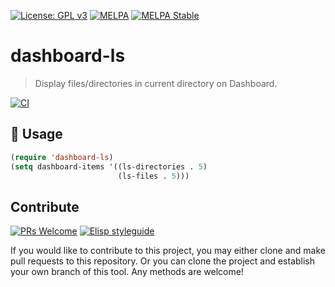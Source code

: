 [![License: GPL v3](https://img.shields.io/badge/License-GPL%20v3-blue.svg)](https://www.gnu.org/licenses/gpl-3.0)
[![MELPA](https://melpa.org/packages/dashboard-ls-badge.svg)](https://melpa.org/#/dashboard-ls)
[![MELPA Stable](https://stable.melpa.org/packages/dashboard-ls-badge.svg)](https://stable.melpa.org/#/dashboard-ls)

# dashboard-ls
> Display files/directories in current directory on Dashboard.

[![CI](https://github.com/emacs-dashboard/dashboard-ls/actions/workflows/test.yml/badge.svg)](https://github.com/emacs-dashboard/dashboard-ls/actions/workflows/test.yml)

## 🔨 Usage

```el
(require 'dashboard-ls)
(setq dashboard-items '((ls-directories . 5)
                        (ls-files . 5)))
```

## Contribute

[![PRs Welcome](https://img.shields.io/badge/PRs-welcome-brightgreen.svg)](http://makeapullrequest.com)
[![Elisp styleguide](https://img.shields.io/badge/elisp-style%20guide-purple)](https://github.com/bbatsov/emacs-lisp-style-guide)

If you would like to contribute to this project, you may either
clone and make pull requests to this repository. Or you can
clone the project and establish your own branch of this tool.
Any methods are welcome!
